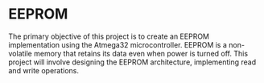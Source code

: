 # EEPROM
 The primary objective of this project is to create an EEPROM implementation using the Atmega32 microcontroller. EEPROM is a non-volatile memory that retains its data even when power is turned off. This project will involve designing the EEPROM architecture, implementing read and write operations.
